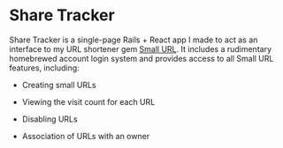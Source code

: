 # Share Tracker

Share Tracker is a single-page Rails + React app I made to act as an interface to my URL shortener gem [Small URL](https://github.com/jtuttle/small_url). It includes a rudimentary homebrewed account login system and provides access to all Small URL features, including:

* Creating small URLs

* Viewing the visit count for each URL

* Disabling URLs

* Association of URLs with an owner